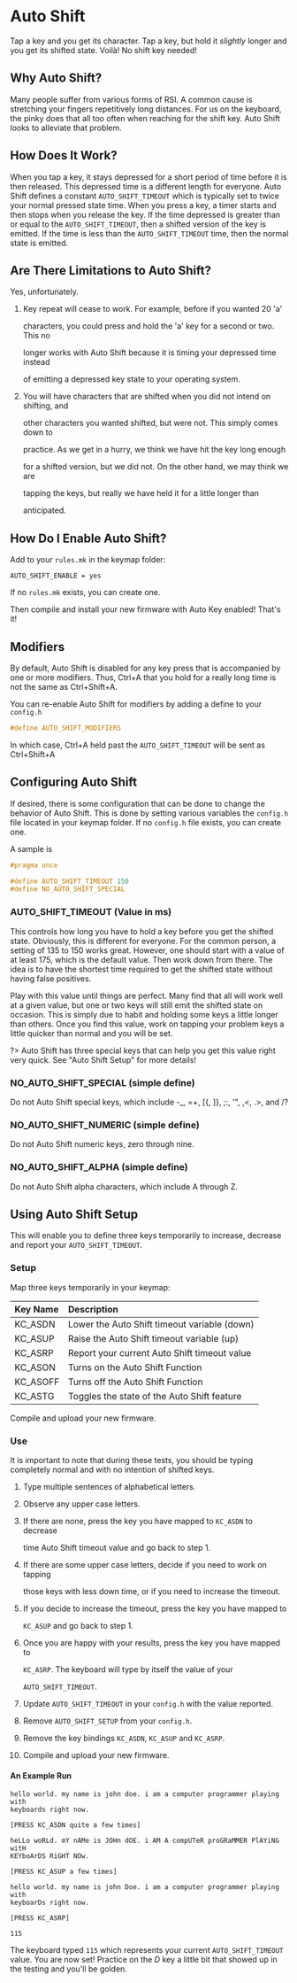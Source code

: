 # Auto Shift

Tap a key and you get its character. Tap a key, but hold it _slightly_ longer and you get its shifted state. Voilà! No shift key needed!

## Why Auto Shift?

Many people suffer from various forms of RSI. A common cause is stretching your fingers repetitively long distances. For us on the keyboard, the pinky does that all too often when reaching for the shift key. Auto Shift looks to alleviate that problem.

## How Does It Work?

When you tap a key, it stays depressed for a short period of time before it is then released. This depressed time is a different length for everyone. Auto Shift defines a constant `AUTO_SHIFT_TIMEOUT` which is typically set to twice your normal pressed state time. When you press a key, a timer starts and then stops when you release the key. If the time depressed is greater than or equal to the `AUTO_SHIFT_TIMEOUT`, then a shifted version of the key is emitted. If the time is less than the `AUTO_SHIFT_TIMEOUT` time, then the normal state is emitted.

## Are There Limitations to Auto Shift?

Yes, unfortunately.

1. Key repeat will cease to work. For example, before if you wanted 20 'a'

   characters, you could press and hold the 'a' key for a second or two. This no

   longer works with Auto Shift because it is timing your depressed time instead

   of emitting a depressed key state to your operating system.

2. You will have characters that are shifted when you did not intend on shifting, and

   other characters you wanted shifted, but were not. This simply comes down to

   practice. As we get in a hurry, we think we have hit the key long enough

   for a shifted version, but we did not. On the other hand, we may think we are

   tapping the keys, but really we have held it for a little longer than

   anticipated.

## How Do I Enable Auto Shift?

Add to your `rules.mk` in the keymap folder:

```text
AUTO_SHIFT_ENABLE = yes
```

If no `rules.mk` exists, you can create one.

Then compile and install your new firmware with Auto Key enabled! That's it!

## Modifiers

By default, Auto Shift is disabled for any key press that is accompanied by one or more modifiers. Thus, Ctrl+A that you hold for a really long time is not the same as Ctrl+Shift+A.

You can re-enable Auto Shift for modifiers by adding a define to your `config.h`

```c
#define AUTO_SHIFT_MODIFIERS
```

In which case, Ctrl+A held past the `AUTO_SHIFT_TIMEOUT` will be sent as Ctrl+Shift+A

## Configuring Auto Shift

If desired, there is some configuration that can be done to change the behavior of Auto Shift. This is done by setting various variables the `config.h` file located in your keymap folder. If no `config.h` file exists, you can create one.

A sample is

```c
#pragma once

#define AUTO_SHIFT_TIMEOUT 150
#define NO_AUTO_SHIFT_SPECIAL
```

### AUTO\_SHIFT\_TIMEOUT \(Value in ms\)

This controls how long you have to hold a key before you get the shifted state. Obviously, this is different for everyone. For the common person, a setting of 135 to 150 works great. However, one should start with a value of at least 175, which is the default value. Then work down from there. The idea is to have the shortest time required to get the shifted state without having false positives.

Play with this value until things are perfect. Many find that all will work well at a given value, but one or two keys will still emit the shifted state on occasion. This is simply due to habit and holding some keys a little longer than others. Once you find this value, work on tapping your problem keys a little quicker than normal and you will be set.

?&gt; Auto Shift has three special keys that can help you get this value right very quick. See "Auto Shift Setup" for more details!

### NO\_AUTO\_SHIFT\_SPECIAL \(simple define\)

Do not Auto Shift special keys, which include -\_, =+, \[{, \]}, ;:, '", ,&lt;, .&gt;, and /?

### NO\_AUTO\_SHIFT\_NUMERIC \(simple define\)

Do not Auto Shift numeric keys, zero through nine.

### NO\_AUTO\_SHIFT\_ALPHA \(simple define\)

Do not Auto Shift alpha characters, which include A through Z.

## Using Auto Shift Setup

This will enable you to define three keys temporarily to increase, decrease and report your `AUTO_SHIFT_TIMEOUT`.

### Setup

Map three keys temporarily in your keymap:

| Key Name | Description |
| :--- | :--- |
| KC\_ASDN | Lower the Auto Shift timeout variable \(down\) |
| KC\_ASUP | Raise the Auto Shift timeout variable \(up\) |
| KC\_ASRP | Report your current Auto Shift timeout value |
| KC\_ASON | Turns on the Auto Shift Function |
| KC\_ASOFF | Turns off the Auto Shift Function |
| KC\_ASTG | Toggles the state of the Auto Shift feature |

Compile and upload your new firmware.

### Use

It is important to note that during these tests, you should be typing completely normal and with no intention of shifted keys.

1. Type multiple sentences of alphabetical letters.
2. Observe any upper case letters.
3. If there are none, press the key you have mapped to `KC_ASDN` to decrease

   time Auto Shift timeout value and go back to step 1.

4. If there are some upper case letters, decide if you need to work on tapping

   those keys with less down time, or if you need to increase the timeout.

5. If you decide to increase the timeout, press the key you have mapped to

   `KC_ASUP` and go back to step 1.

6. Once you are happy with your results, press the key you have mapped to

   `KC_ASRP`. The keyboard will type by itself the value of your

   `AUTO_SHIFT_TIMEOUT`.

7. Update `AUTO_SHIFT_TIMEOUT` in your `config.h` with the value reported.
8. Remove `AUTO_SHIFT_SETUP` from your `config.h`.
9. Remove the key bindings `KC_ASDN`, `KC_ASUP` and `KC_ASRP`.
10. Compile and upload your new firmware.

#### An Example Run

```text
hello world. my name is john doe. i am a computer programmer playing with
keyboards right now.

[PRESS KC_ASDN quite a few times]

heLLo woRLd. mY nAMe is JOHn dOE. i AM A compUTeR proGRaMMER PlAYiNG witH
KEYboArDS RiGHT NOw.

[PRESS KC_ASUP a few times]

hello world. my name is john Doe. i am a computer programmer playing with
keyboarDs right now.

[PRESS KC_ASRP]

115
```

The keyboard typed `115` which represents your current `AUTO_SHIFT_TIMEOUT` value. You are now set! Practice on the _D_ key a little bit that showed up in the testing and you'll be golden.

